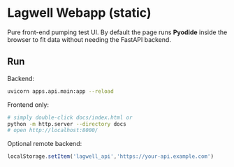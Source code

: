 
# Lagwell Webapp (static)

Pure front-end pumping test UI. By default the page runs **Pyodide** inside the browser to fit data without needing the FastAPI backend.

## Run

Backend:
```bash
uvicorn apps.api.main:app --reload
```

Frontend only:
```bash
# simply double-click docs/index.html or
python -m http.server --directory docs
# open http://localhost:8000/
```

Optional remote backend:
```js
localStorage.setItem('lagwell_api','https://your-api.example.com')
```
